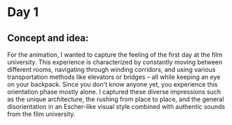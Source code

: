 # Day 1

## Concept and idea:

For the animation, I wanted to capture the feeling of the first day at the film university. This experience is characterized by constantly moving between different rooms, navigating through winding corridors, and using various transportation methods like elevators or bridges – all while keeping an eye on your backpack. Since you don't know anyone yet, you experience this orientation phase mostly alone. I captured these diverse impressions such as the unique architecture, the rushing from place to place, and the general disorientation in an Escher-like visual style combined with authentic sounds from the film university.
